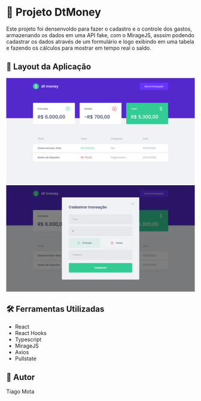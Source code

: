 # 🚀 Projeto DtMoney

  Este projeto foi densenvoldo para fazer o cadastro e o controle dos gastos, armazenando os dados em uma API fake, com o MirageJS, asssim podendo cadastrar os dados através de um formulário e logo exibindo em uma tabela e fazendo os cálculos para mostrar em tempo real o saldo.

## 📸 Layout da Aplicação

  <img src="./src/assets/projeto.png" alt="Imagem projeto" />
  <img src="./src/assets/modal.png" alt="Imagem formulário" />

## 🛠️ Ferramentas Utilizadas

  <ul>
    <li>React</li>
    <li>React Hooks</li>
    <li>Typescript</li>
    <li>MirageJS</li>
    <li>Axios</li>
    <li>Pullstate</li>
  </ul>

## 👦 Autor 

  Tiago Mota